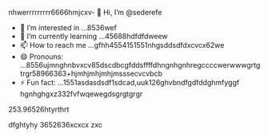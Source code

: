 nhwerrrrrrrrr6666hmjcxv- 👋 Hi, I’m @sederefe
- 👀 I’m interested in ...8536wef
- 🌱 I’m currently learning ...45688hdfdfdweew
- 📫 How to reach me ...gfhh4554151551nhgsddsdfdxcvcx62we
- 😄 Pronouns: ...8556ujmnghnbvxcv85dscdbcgfddsffffdhngnhgnhregccccwerwwwgrtgtrgr58966363+hjmhjmhjmhjmsssecvcvbcb
- ⚡ Fun fact: ...1551asdasdsdf1sdcad,uuk126ghvbndfgdfddghmfyggf
hgnhghgxz332fvfwqewegdsgrgtgrgr
<!---sdf456996cvxgfbfffsdfsdchgnghghccdewfewffewsdfsfdsdfsdfsdsdsdgfdfdfd66ur GitsdffdHub pgreddfdf
ofvbbvile.vbvbvbnvb
You can click the Preview link to take a look fsdat your fsd45.525xcvcxdasdsadfgdfxcvyuthj
--->253.96526htyrthrt
dfghtyhy
3652636xcxcx
zxc

